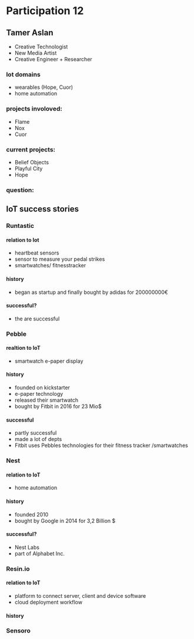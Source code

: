 # Participation 12

## Tamer Aslan

- Creative Technologist
- New Media Artist
- Creative Engineer + Researcher

### Iot domains
- wearables (Hope, Cuor)
- home automation


### projects involoved:
- Flame
- Nox
- Cuor

### current projects:
- Belief Objects
- Playful City
- Hope

### question:


## IoT success stories
### Runtastic
#### relation to Iot
- heartbeat sensors
- sensor to measure your pedal strikes
- smartwatches/ fitnesstracker
#### history
- began as startup and finally bought by adidas for 200000000€

#### successful?
- the are successful

### Pebble
#### realtion to IoT
- smartwatch e-paper display

#### history
- founded on kickstarter
- e-paper technology
- released their smartwatch
- bought by Fitbit in 2016 for 23 Mio$

#### successful
- partly successful
- made a lot of depts
- Fitbit uses Pebbles technologies for their fitness tracker /smartwatches

### Nest
#### relation to IoT
- home automation

#### history
- founded 2010
- bought by Google in 2014 for 3,2 Billion $

#### successful?
- Nest Labs
- part of Alphabet Inc.

### Resin.io
#### relation to IoT
- platform to connect server, client and device software
- cloud deployment workflow

#### history


### Sensoro